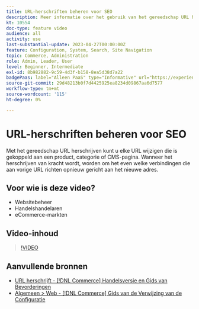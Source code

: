 ```yaml
---
title: URL-herschriften beheren voor SEO
description: Meer informatie over het gebruik van het gereedschap URL herschrijven om URL's te wijzigen die zijn gekoppeld aan een product, categorie of CMS-pagina.
kt: 10554
doc-type: feature video
audience: all
activity: use
last-substantial-update: 2023-04-27T00:00:00Z
feature: Configuration, System, Search, Site Navigation
topic: Commerce, Administration
role: Admin, Leader, User
level: Beginner, Intermediate
exl-id: 8b982882-9c59-4d3f-b158-8ea5d38d7a22
badgePaas: label="Alleen PaaS" type="Informative" url="https://experienceleague.adobe.com/nl/docs/commerce/user-guides/product-solutions" tooltip="Is alleen van toepassing op Adobe Commerce op Cloud-projecten (door Adobe beheerde PaaS-infrastructuur) en op projecten in het veld."
source-git-commit: 29d48213b0f7d4425925ea8234d09867aa6d7577
workflow-type: tm+mt
source-wordcount: '115'
ht-degree: 0%

---
```


# URL-herschriften beheren voor SEO

Met het gereedschap URL herschrijven kunt u elke URL wijzigen die is gekoppeld aan een product, categorie of CMS-pagina. Wanneer het herschrijven van kracht wordt, worden om het even welke verbindingen die aan vorige URL richten opnieuw gericht aan het nieuwe adres.

## Voor wie is deze video?

- Websitebeheer
- Handelshandelaren
- eCommerce-markten

## Video-inhoud

>[!VIDEO](https://video.tv.adobe.com/v/343751?quality=12&learn=on)

## Aanvullende bronnen

- [ URL herschrijft -  [!DNL Commerce]  Handelsversie en Gids van Bevorderingen ](https://experienceleague.adobe.com/docs/commerce-admin/marketing/seo/url-rewrites/url-rewrite.html?lang=nl-NL)
- [ Algemeen > Web -  [!DNL Commerce]  Gids van de Verwijzing van de Configuratie ](https://experienceleague.adobe.com/docs/commerce-admin/config/general/web.html?lang=nl-NL)
